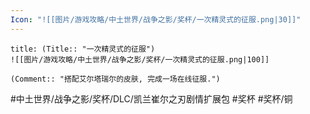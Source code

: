 ```yaml
---
Icon: "![[图片/游戏攻略/中土世界/战争之影/奖杯/一次精灵式的征服.png|30]]"
---
```

```ad-common-bronze-trophy
title: (Title:: "一次精灵式的征服")
![[图片/游戏攻略/中土世界/战争之影/奖杯/一次精灵式的征服.png|100]]

(Comment:: "搭配艾尔塔瑞尔的皮肤, 完成一场在线征服.")
```

#中土世界/战争之影/奖杯/DLC/凯兰崔尔之刃剧情扩展包 #奖杯 #奖杯/铜
